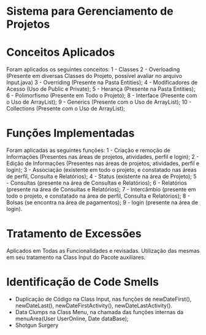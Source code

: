 # Sistema para Gerenciamento de Projetos
# Conceitos Aplicados
Foram aplicados os seguintes conceitos:
  1 - Classes
  2 - Overloading (Presente em diversas Classes do Projeto, possível avaliar no arquivo Input.java)
  3 - Overriding (Presente na Pasta Entities);
  4 - Modificadores de Acesso (Uso de Public e Private);
  5 - Herança (Presente na Pasta Entities);
  6 - Polimorfismo (Presente em Todo o Projeto);
  8 - Interface (Presente com o Uso de ArrayList);
  9 - Generics (Presente com o Uso de ArrayList);
  10 - Collections (Presente com o Uso de ArrayList);
  
# Funções Implementadas
Foram aplicadas as seguintes funções:
  1 - Criação e remoção de Informações (Presentes nas áreas de projetos, atividades, perfil e login);
  2 - Edição de Informações (Presentes nas áreas de projetos, atividades, perfil e login);
  3 - Associação (existente em todo o projeto, e constatado nas áreas de perfil, Consulta e Relatórios);
  4 - Status (existente na área de Projeto);
  5 - Consultas (presente na área de Consultas e Relatórios);
  6 - Relatórios (presente na área de Consultas e Relatórios);
  7 - Intercâmbio (presente em todo o projeto, e constatado na área de perfil, Consulta e Relatórios);
  8 - Bolsas (se encontra na área de pagamentos);
  9 - login (presente na área de login).

# Tratamento de Excessões
  Aplicados em Todas as Funcionalidades e revisadas.
  Utilização das mesmas em seu tratamento na Class Input do Pacote auxiliares.

# Identificação de Code Smells
  - Duplicação de Código na Class Input, nas funções de newDateFirst(), newDateLast(), newDateFirstActivity(), newDateLastActivity().
  - Data Clumps na Class Menu, na chamada das funções internas da menuArea(User UserOnline, Date dataBase);
  - Shotgun Surgery
  
